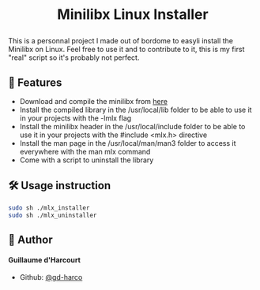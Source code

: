 
# <p align="center">Minilibx Linux Installer</p>

This is a personnal project I made out of bordome to easyli install the Minilibx on Linux.
Feel free to use it and to contribute to it, this is my first "real" script so it's probably not perfect.


## 🧐 Features
- Download and compile the minilibx from [here](https://github.com/42Paris/minilibx-linux)
- Install the compiled library in the /usr/local/lib folder to be able to use it in your projects with the -lmlx flag
- Install the minilibx header in the /usr/local/include folder to be able to use it in your projects with the #include <mlx.h> directive
- Install the man page in the /usr/local/man/man3 folder to access it everywhere with the man mlx command
- Come with a script to uninstall the library


## 🛠️ Usage instruction
```bash
sudo sh ./mlx_installer
sudo sh ./mlx_uninstaller
```

## 🙇 Author
#### Guillaume d'Harcourt
- Github: [@gd-harco](https://github.com/gd-harco)

